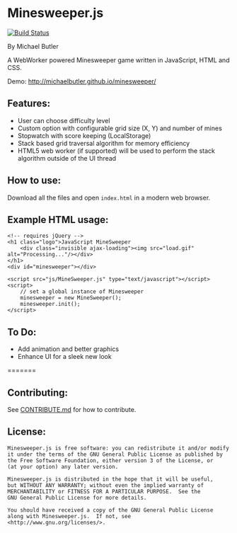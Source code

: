 Minesweeper.js
===========
[![Build Status](https://travis-ci.org/michaelbutler/minesweeper.svg?branch=master)](https://travis-ci.org/michaelbutler/minesweeper)

By Michael Butler

A WebWorker powered Minesweeper game written in JavaScript, HTML and CSS. 

Demo: http://michaelbutler.github.io/minesweeper/

Features:
-----------
+ User can choose difficulty level
+ Custom option with configurable grid size (X, Y) and number of mines
+ Stopwatch with score keeping (LocalStorage)
+ Stack based grid traversal algorithm for memory efficiency
+ HTML5 web worker (if supported) will be used to perform the stack algorithm outside of the UI thread

How to use:
-----------
Download all the files and open `index.html` in a modern web browser.

Example HTML usage:
-----------
```
<!-- requires jQuery -->
<h1 class="logo">JavaScript MineSweeper
    <div class="invisible ajax-loading"><img src="load.gif" alt="Processing..."/></div>
</h1>
<div id="minesweeper"></div>

<script src="js/MineSweeper.js" type="text/javascript"></script>
<script>
    // set a global instance of Minesweeper
    minesweeper = new MineSweeper();
    minesweeper.init();
</script>
```

To Do:
-----------
+ Add animation and better graphics
+ Enhance UI for a sleek new look

=======

Contributing:
-----------
See [CONTRIBUTE.md](https://github.com/michaelbutler/minesweeper/blob/master/CONTRIBUTE.md) for how to contribute.


License:
-----------
    Minesweeper.js is free software: you can redistribute it and/or modify
    it under the terms of the GNU General Public License as published by
    the Free Software Foundation, either version 3 of the License, or
    (at your option) any later version.

    Minesweeper.js is distributed in the hope that it will be useful,
    but WITHOUT ANY WARRANTY; without even the implied warranty of
    MERCHANTABILITY or FITNESS FOR A PARTICULAR PURPOSE.  See the
    GNU General Public License for more details.

    You should have received a copy of the GNU General Public License
    along with Minesweeper.js.  If not, see <http://www.gnu.org/licenses/>.

